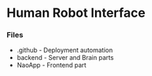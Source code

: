 # Human Robot Interface

### Files
- .github - Deployment automation
- backend - Server and Brain parts
- NaoApp - Frontend part

